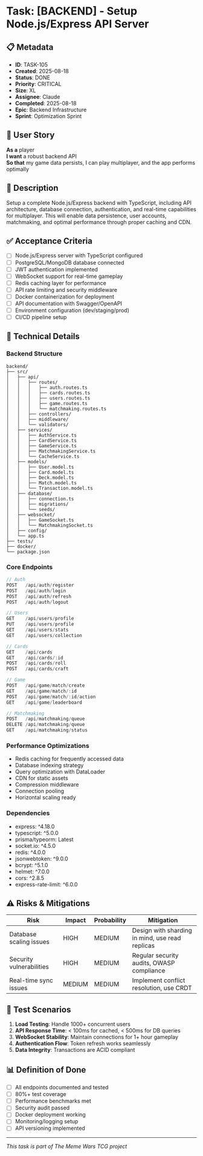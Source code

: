 # Task: [BACKEND] - Setup Node.js/Express API Server

## 📋 Metadata
- **ID**: TASK-105
- **Created**: 2025-08-18
- **Status**: DONE
- **Priority**: CRITICAL
- **Size**: XL
- **Assignee**: Claude
- **Completed**: 2025-08-18
- **Epic**: Backend Infrastructure
- **Sprint**: Optimization Sprint

## 🎯 User Story
**As a** player  
**I want** a robust backend API  
**So that** my game data persists, I can play multiplayer, and the app performs optimally

## 📝 Description
Setup a complete Node.js/Express backend with TypeScript, including API architecture, database connection, authentication, and real-time capabilities for multiplayer. This will enable data persistence, user accounts, matchmaking, and optimal performance through proper caching and CDN.

## ✅ Acceptance Criteria
- [ ] Node.js/Express server with TypeScript configured
- [ ] PostgreSQL/MongoDB database connected
- [ ] JWT authentication implemented
- [ ] WebSocket support for real-time gameplay
- [ ] Redis caching layer for performance
- [ ] API rate limiting and security middleware
- [ ] Docker containerization for deployment
- [ ] API documentation with Swagger/OpenAPI
- [ ] Environment configuration (dev/staging/prod)
- [ ] CI/CD pipeline setup

## 🔧 Technical Details

### Backend Structure
```
backend/
├── src/
│   ├── api/
│   │   ├── routes/
│   │   │   ├── auth.routes.ts
│   │   │   ├── cards.routes.ts
│   │   │   ├── users.routes.ts
│   │   │   ├── game.routes.ts
│   │   │   └── matchmaking.routes.ts
│   │   ├── controllers/
│   │   ├── middleware/
│   │   └── validators/
│   ├── services/
│   │   ├── AuthService.ts
│   │   ├── CardService.ts
│   │   ├── GameService.ts
│   │   ├── MatchmakingService.ts
│   │   └── CacheService.ts
│   ├── models/
│   │   ├── User.model.ts
│   │   ├── Card.model.ts
│   │   ├── Deck.model.ts
│   │   ├── Match.model.ts
│   │   └── Transaction.model.ts
│   ├── database/
│   │   ├── connection.ts
│   │   ├── migrations/
│   │   └── seeds/
│   ├── websocket/
│   │   ├── GameSocket.ts
│   │   └── MatchmakingSocket.ts
│   ├── config/
│   └── app.ts
├── tests/
├── docker/
└── package.json
```

### Core Endpoints
```typescript
// Auth
POST   /api/auth/register
POST   /api/auth/login
POST   /api/auth/refresh
POST   /api/auth/logout

// Users
GET    /api/users/profile
PUT    /api/users/profile
GET    /api/users/stats
GET    /api/users/collection

// Cards
GET    /api/cards
GET    /api/cards/:id
POST   /api/cards/roll
POST   /api/cards/craft

// Game
POST   /api/game/match/create
GET    /api/game/match/:id
POST   /api/game/match/:id/action
GET    /api/game/leaderboard

// Matchmaking
POST   /api/matchmaking/queue
DELETE /api/matchmaking/queue
GET    /api/matchmaking/status
```

### Performance Optimizations
- Redis caching for frequently accessed data
- Database indexing strategy
- Query optimization with DataLoader
- CDN for static assets
- Compression middleware
- Connection pooling
- Horizontal scaling ready

### Dependencies
- express: ^4.18.0
- typescript: ^5.0.0
- prisma/typeorm: Latest
- socket.io: ^4.5.0
- redis: ^4.0.0
- jsonwebtoken: ^9.0.0
- bcrypt: ^5.1.0
- helmet: ^7.0.0
- cors: ^2.8.5
- express-rate-limit: ^6.0.0

## ⚠️ Risks & Mitigations
| Risk | Impact | Probability | Mitigation |
|------|--------|-------------|------------|
| Database scaling issues | HIGH | MEDIUM | Design with sharding in mind, use read replicas |
| Security vulnerabilities | HIGH | MEDIUM | Regular security audits, OWASP compliance |
| Real-time sync issues | MEDIUM | MEDIUM | Implement conflict resolution, use CRDT |

## 🧪 Test Scenarios
1. **Load Testing**: Handle 1000+ concurrent users
2. **API Response Time**: < 100ms for cached, < 500ms for DB queries
3. **WebSocket Stability**: Maintain connections for 1+ hour gameplay
4. **Authentication Flow**: Token refresh works seamlessly
5. **Data Integrity**: Transactions are ACID compliant

## 📊 Definition of Done
- [ ] All endpoints documented and tested
- [ ] 80%+ test coverage
- [ ] Performance benchmarks met
- [ ] Security audit passed
- [ ] Docker deployment working
- [ ] Monitoring/logging setup
- [ ] API versioning implemented

---
*This task is part of The Meme Wars TCG project*
